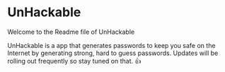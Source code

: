 # UnHackable
Welcome to the Readme file of UnHackable

UnHackable is a app that generates passwords to keep you safe on the Internet by generating strong, hard to guess passwords. Updates will be rolling out frequently so stay tuned on that. :+1:
